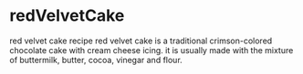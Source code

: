 # redVelvetCake
red velvet cake recipe 
red velvet cake is a traditional crimson-colored chocolate cake with cream cheese icing.
it is usually made with the mixture of buttermilk, butter, cocoa, vinegar and flour.